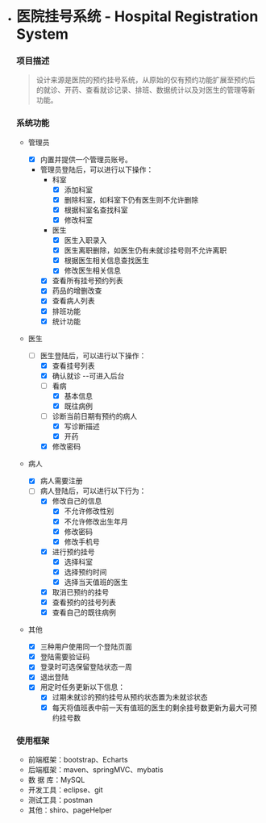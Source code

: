 - # 医院挂号系统 - Hospital Registration System

  ### 项目描述

  > 设计来源是医院的预约挂号系统，从原始的仅有预约功能扩展至预约后的就诊、开药、查看就诊记录、排班、数据统计以及对医生的管理等新功能。

  ### 系统功能

  - 管理员

      - [x] 内置并提供一个管理员账号。
      - 管理员登陆后，可以进行以下操作：
         - 科室
            - [x] 添加科室
            - [x] 删除科室，如科室下仍有医生则不允许删除
            - [x] 根据科室名查找科室
            - [x] 修改科室
         - 医生
           - [x] 医生入职录入 
            - [x] 医生离职删除，如医生仍有未就诊挂号则不允许离职
            - [x] 根据医生相关信息查找医生 
            - [x] 修改医生相关信息
         - [x] 查看所有挂号预约列表
         - [x] 药品的增删改查
         - [x] 查看病人列表
         - [x] 排班功能
         - [x] 统计功能

  - 医生

      - [ ] 医生登陆后，可以进行以下操作：
      	 - [x] 查看挂号列表
         - [x] 确认就诊 --可进入后台
         - [ ] 看病
            - [x] 基本信息
            - [x] 既往病例
         - [ ] 诊断当前日期有预约的病人
            - [x] 写诊断描述
            - [x] 开药
         - [x] 修改密码 

  - 病人

      - [x] 病人需要注册
      - [ ] 病人登陆后，可以进行以下行为：
         - [x] 修改自己的信息
            - [x] 不允许修改性别
            - [x] 不允许修改出生年月
            - [x] 修改密码
            - [x] 修改手机号
         - [x] 进行预约挂号
            - [x] 选择科室
            - [x] 选择预约时间
            - [x] 选择当天值班的医生
         - [x] 取消已预约的挂号
         - [x] 查看预约的挂号列表
         - [x] 查看自己的既往病例

  - 其他

      - [x] 三种用户使用同一个登陆页面
      - [x] 登陆需要验证码
      - [x] 登录时可选保留登陆状态一周
      - [x] 退出登陆
      - [x] 用定时任务更新以下信息：
         - [x] 过期未就诊的预约挂号从预约状态置为未就诊状态
         - [x] 每天将值班表中前一天有值班的医生的剩余挂号数更新为最大可预约挂号数

  ### 使用框架

  - 前端框架：bootstrap、Echarts
  - 后端框架：maven、springMVC、mybatis
  - 数 据 库：MySQL
  - 开发工具：eclipse、git
  - 测试工具：postman
  - 其他：shiro、pageHelper
